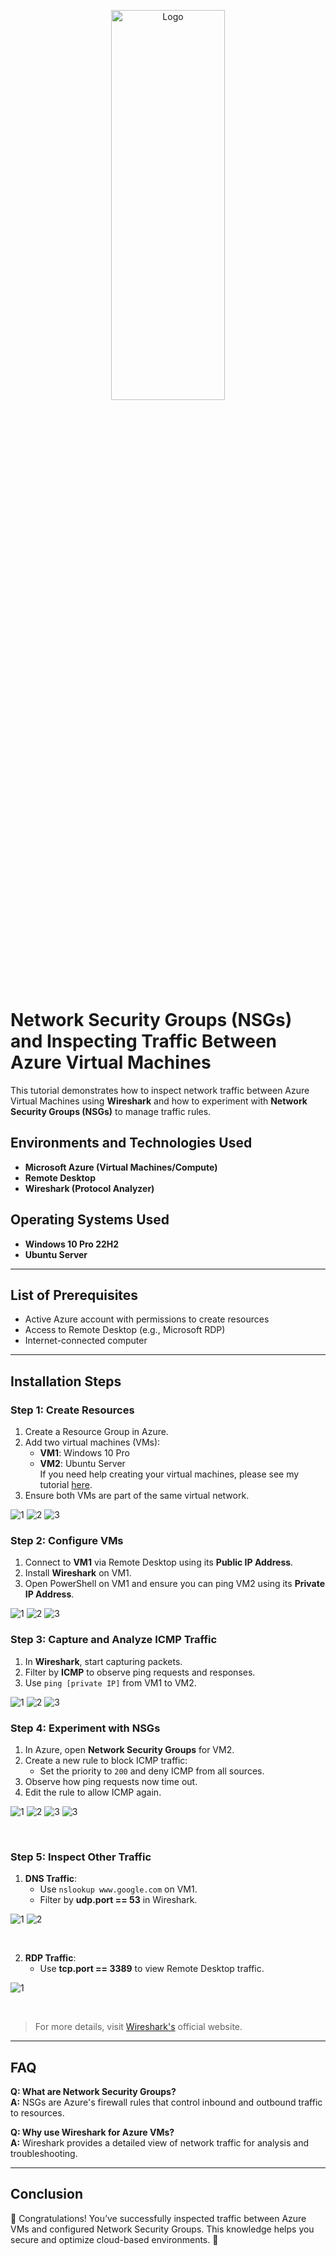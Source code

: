 <p align="center">
<img src="https://i.imgur.com/FZk3RA3.png" height="40%" width="60%" alt="Logo"/>
</p>

# Network Security Groups (NSGs) and Inspecting Traffic Between Azure Virtual Machines

This tutorial demonstrates how to inspect network traffic between Azure Virtual Machines using **Wireshark** and how to experiment with **Network Security Groups (NSGs)** to manage traffic rules.


## Environments and Technologies Used
- **Microsoft Azure (Virtual Machines/Compute)**
- **Remote Desktop**
- **Wireshark (Protocol Analyzer)**

## Operating Systems Used
- **Windows 10 Pro 22H2**
- **Ubuntu Server**

---

## List of Prerequisites
- Active Azure account with permissions to create resources
- Access to Remote Desktop (e.g., Microsoft RDP)
- Internet-connected computer

---

## Installation Steps

### Step 1: Create Resources  
1. Create a Resource Group in Azure.  
2. Add two virtual machines (VMs):  
   - **VM1**: Windows 10 Pro  
   - **VM2**: Ubuntu Server  
    If you need help creating your virtual machines, please see my tutorial [here](https://github.com/itzemanuelj/Creating-a-Virtual-Machine-Using-Azure).
3. Ensure both VMs are part of the same virtual network.  

![1](https://i.imgur.com/wGCedqr.png)
![2](https://i.imgur.com/lkEt16g.png)
![3](https://i.imgur.com/ICPNVQ5.png)
<br>

### Step 2: Configure VMs  
1. Connect to **VM1** via Remote Desktop using its **Public IP Address**.  
2. Install **Wireshark** on VM1.  
3. Open PowerShell on VM1 and ensure you can ping VM2 using its **Private IP Address**.  

![1](https://i.imgur.com/KC94o4G.png)
![2](https://i.imgur.com/Y10I0vY.png)
![3](https://i.imgur.com/jtw35Fi.png)
<br>

### Step 3: Capture and Analyze ICMP Traffic  
1. In **Wireshark**, start capturing packets.  
2. Filter by **ICMP** to observe ping requests and responses.  
3. Use `ping [private IP]` from VM1 to VM2.  

![1](https://i.imgur.com/7jkQWWI.png)
![2](https://i.imgur.com/Tio8C4I.png)
![3](https://i.imgur.com/PZ0KKWf.png)
<br>

### Step 4: Experiment with NSGs  
1. In Azure, open **Network Security Groups** for VM2.  
2. Create a new rule to block ICMP traffic:  
   - Set the priority to `200` and deny ICMP from all sources.  
3. Observe how ping requests now time out.  
4. Edit the rule to allow ICMP again.

![1](https://i.imgur.com/Ab9xBb4.png)
![2](https://i.imgur.com/GqpGhhm.png)
![3](https://i.imgur.com/syZs4pi.png)
![3](https://i.imgur.com/n8rbGvI.png)

<br>

### Step 5: Inspect Other Traffic  

1. **DNS Traffic**:  
   - Use `nslookup www.google.com` on VM1.  
   - Filter by **udp.port == 53** in Wireshark.
     
![1](https://i.imgur.com/K15Gxdd.png)
![2](https://i.imgur.com/QndhqRO.png)

<br>


2. **RDP Traffic**:  
   - Use **tcp.port == 3389** to view Remote Desktop traffic.  

![1](https://i.imgur.com/n30Sd6K.png)

<br>

>For more details, visit [Wireshark's](https://www.wireshark.org/) official website.
---

## FAQ  
**Q: What are Network Security Groups?**  
**A:** NSGs are Azure's firewall rules that control inbound and outbound traffic to resources.  

**Q: Why use Wireshark for Azure VMs?**  
**A:** Wireshark provides a detailed view of network traffic for analysis and troubleshooting.  

---

## Conclusion  
🎉 Congratulations! You’ve successfully inspected traffic between Azure VMs and configured Network Security Groups. This knowledge helps you secure and optimize cloud-based environments. 🎉


